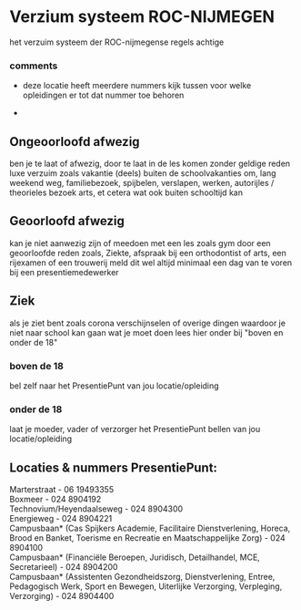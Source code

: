 # Verzium systeem ROC-NIJMEGEN
het verzuim systeem der ROC-nijmegense regels achtige

### comments

* deze locatie heeft meerdere nummers kijk tussen voor welke opleidingen er tot dat nummer toe behoren

*
## Ongeoorloofd afwezig
ben je te laat of afwezig, door te laat in de les komen zonder geldige reden
luxe verzuim zoals vakantie (deels) buiten de schoolvakanties om, lang weekend weg, familiebezoek, spijbelen, verslapen, werken, autorijles / theorieles
bezoek arts, et cetera wat ook buiten schooltijd kan
## Geoorloofd afwezig

kan je niet aanwezig zijn of meedoen met een les zoals gym door een geoorloofde reden zoals, Ziekte, afspraak bij een orthodontist of arts, een rijexamen of een trouwerij
meld dit wel altijd minimaal een dag van te voren bij een presentiemedewerker

## Ziek

als je ziet bent zoals corona verschijnselen of overige dingen waardoor je niet naar school kan gaan wat je moet doen lees hier onder bij "boven en onder de 18"

### boven de 18

bel zelf naar het PresentiePunt van jou locatie/opleiding

### onder de 18

laat je moeder, vader of verzorger het PresentiePunt bellen van jou locatie/opleiding

## Locaties & nummers PresentiePunt:
Marterstraat - 06 19493355<br/>
Boxmeer - 024 8904192<br/>
Technovium/Heyendaalseweg - 024 8904300<br/>
Energieweg - 024 8904221<br/>
Campusbaan* (Cas Spijkers Academie, Facilitaire Dienstverlening, Horeca, Brood en Banket, Toerisme en Recreatie en Maatschappelijke Zorg) - 024 8904100<br/>
Campusbaan* (Financiële Beroepen, Juridisch, Detailhandel, MCE, Secretarieel) - 024 8904200<br/>
Campusbaan* (Assistenten Gezondheidszorg, Dienstverlening, Entree, Pedagogisch Werk, Sport en Bewegen, Uiterlijke Verzorging, Verpleging, Verzorging) - 024 8904400<br/>
